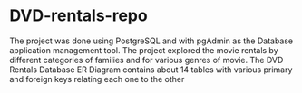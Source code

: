 # DVD-rentals-repo
The project was done using PostgreSQL and with pgAdmin as the Database application management tool. The project explored the movie rentals by different categories of families and for various genres of movie.
The DVD Rentals Database ER Diagram contains about 14 tables with various primary and foreign keys relating each one to the other
